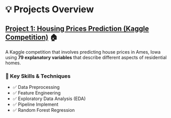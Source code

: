 # **💡 Projects Overview**  

## **[Project 1: Housing Prices Prediction (Kaggle Competition)](./Competition) 🏠**  
A Kaggle competition that involves predicting house prices in Ames, Iowa using **79 explanatory variables** that describe different aspects of residential homes.  

### **🔹 Key Skills & Techniques**  
- ✅ Data Preprocessing  
- ✅ Feature Engineering  
- ✅ Exploratory Data Analysis (EDA)  
- ✅ Pipeline Implement
- ✅ Random Forest Regression

